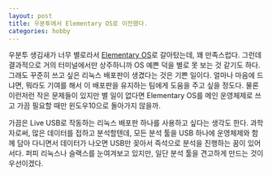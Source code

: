 ```yaml
---
layout: post
title: 우분투에서 Elementary OS로 이전했다.
categories: hobby
---
```


우분투 생김새가 너무 별로라서 [Elementary OS](https://elementary.io/)로 갈아탔는데, 꽤 만족스럽다.
그런데 결과적으로 거의 터미널에서만 상주하니까 OS 예쁜 덕을 별로 못 보는 것
같기도 하다. 그래도 꾸준히 쓰고 싶은 리눅스 배포판이 생겼다는 것은 기쁜 일이다.
얼마나 마음에 드냐면, 뭐라도 기여를 해서 이 배포판을 유지하는 팀에게 도움을
주고 싶을 정도다. 물론 이런저런 작은 문제들이 있지만 별 일이 없다면 Elementary
OS를 메인 운영체제로 쓰고 가끔 필요할 때만 윈도우10으로 돌아가지 않을까.

가끔은 Live USB로 작동하는 리눅스 배포판 하나를 사용하고 싶다는 생각도 한다.
과학자로써, 많은 데이터를 접하고 분석할텐데, 모든 분석 툴을 USB 하나에
운영체제와 함께 담아 다니면서 데이터가 나오면 USB만 꽂아서 즉석으로 분석을
진행하는 꿈이 있어서다. 퍼피 리눅스나 슬랙스를 눈여겨보고 있지만, 일단 분석
툴을 견고하게 만드는 것이 우선이겠다.
